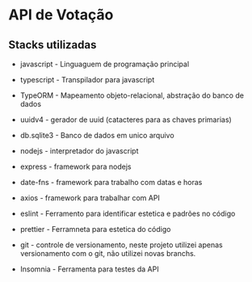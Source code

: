 # API de Votação

## Stacks utilizadas
- javascript - Linguaguem de programação principal
- typescript - Transpilador para javascript

- TypeORM - Mapeamento objeto-relacional, abstração do banco de dados
- uuidv4 - gerador de uuid (catacteres para as chaves primarias)
- db.sqlite3 - Banco de dados em unico arquivo

- nodejs - interpretador do javascript
- express - framework para nodejs
- date-fns - framework para trabalho com datas e horas
- axios - framework para trabalhar com API

- eslint - Ferramento para identificar estetica e padrões no código
- prettier - Ferramneta para estetica do código

- git - controle de versionamento, neste projeto utilizei apenas versionamento com o git, não utilizei novas branchs.
- Insomnia - Ferramenta para testes da API



